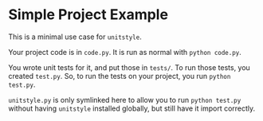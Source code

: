 Simple Project Example
======================

This is a minimal use case for `unitstyle`. 

Your project code is in `code.py`. It is run as normal with `python code.py`.

You wrote unit tests for it, and put those in `tests/`. To run those tests, you created `test.py`. So, to run the tests on your project, you run `python test.py`.


`unitstyle.py` is only symlinked here to allow you to run `python test.py` without having `unitstyle` installed globally, but still have it import correctly.